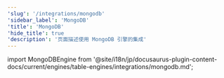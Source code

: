 ```yaml
---
'slug': '/integrations/mongodb'
'sidebar_label': 'MongoDB'
'title': 'MongoDB'
'hide_title': true
'description': '页面描述使用 MongoDB 引擎的集成'
---
```


import MongoDBEngine from '@site/i18n/jp/docusaurus-plugin-content-docs/current/engines/table-engines/integrations/mongodb.md';

<MongoDBEngine/>
